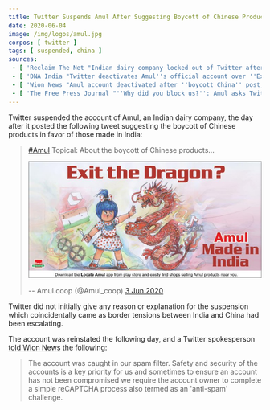 ```yaml
---
title: Twitter Suspends Amul After Suggesting Boycott of Chinese Products (Reinstates)
date: 2020-06-04
image: /img/logos/amul.jpg
corpos: [ twitter ]
tags: [ suspended, china ]
sources:
 - [ 'Reclaim The Net "Indian dairy company locked out of Twitter after posting image about avoiding Chinese products" by Cindy Harper (6 Jun 2020)', 'https://archive.vn/sCpoV' ]
 - [ 'DNA India "Twitter deactivates Amul''s official account over ''Exit the dragon'' post, restores later" (6 Jun 2020)', 'https://archive.vn/nZ4kV' ]
 - [ 'Wion News "Amul account deactivated after ''boycott China'' post; Twitter says due to security concerns" (6 Jun 2020)', 'https://archive.vn/zpOwm' ]
 - [ 'The Free Press Journal "''Why did you block us?'': Amul asks Twitter over account ban; Netizens join the row" (6 Jun 2020)', 'https://archive.vn/OW1me' ]
---
```


Twitter suspended the account of Amul, an Indian dairy company, the day after
it posted the following tweet suggesting the boycott of Chinese products in
favor of those made in India:
> [#Amul](https://twitter.com/hashtag/Amul) Topical: About the boycott of Chinese products...
>
> <a href="pic.jpg"><img src="pic.jpg" width="500"></a>
>
> -- Amul.coop (@Amul_coop) [3 Jun 2020](https://archive.vn/q9OP6)

Twitter did not initially give any reason or explanation for the suspension
which coincidentally came as border tensions between India and China had been
escalating.

The account was reinstated the following day, and a Twitter spokesperson [told
Wion News](https://archive.vn/zpOwm#selection-691.35-691.307) the following:
> The account was caught in our spam filter. Safety and security of the
> accounts is a key priority for us and sometimes to ensure an account has not
> been compromised we require the account owner to complete a simple reCAPTCHA
> process also termed as an 'anti-spam' challenge.
